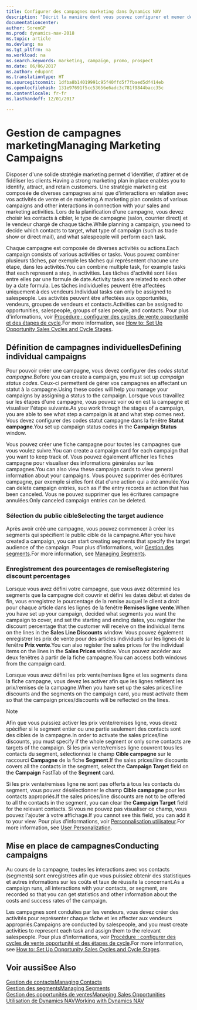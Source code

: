 ```yaml
---
title: Configurer des campagnes marketing dans Dynamics NAV
description: "Décrit la manière dont vous pouvez configurer et mener des campagnes marketing dans Dynamics NAV afin de vous aider à identifier et attirer des prospects et à fidéliser les clients."
documentationcenter: 
author: SorenGP
ms.prod: dynamics-nav-2018
ms.topic: article
ms.devlang: na
ms.tgt_pltfrm: na
ms.workload: na
ms.search.keywords: marketing, campaign, promo, prospect
ms.date: 06/06/2017
ms.author: edupont
ms.translationtype: HT
ms.sourcegitcommit: 1dfba8b14019991c95f40ffd5f7fbaed5df414eb
ms.openlocfilehash: 131e97691f5cc53656e6adc3c781f9844bacc35c
ms.contentlocale: fr-fr
ms.lasthandoff: 12/01/2017

---
```

# <a name="managing-marketing-campaigns"></a><span data-ttu-id="11df8-103">Gestion de campagnes marketing</span><span class="sxs-lookup"><span data-stu-id="11df8-103">Managing Marketing Campaigns</span></span>
<span data-ttu-id="11df8-104">Disposer d'une solide stratégie marketing permet d'identifier, d'attirer et de fidéliser les clients.</span><span class="sxs-lookup"><span data-stu-id="11df8-104">Having a strong marketing plan in place enables you to identify, attract, and retain customers.</span></span> <span data-ttu-id="11df8-105">Une stratégie marketing est composée de diverses campagnes ainsi que d'interactions en relation avec vos activités de vente et de marketing.</span><span class="sxs-lookup"><span data-stu-id="11df8-105">A marketing plan consists of various campaigns and other interactions in connection with your sales and marketing activities.</span></span> <span data-ttu-id="11df8-106">Lors de la planification d'une campagne, vous devez choisir les contacts à cibler, le type de campagne (salon, courrier direct) et le vendeur chargé de chaque tâche.</span><span class="sxs-lookup"><span data-stu-id="11df8-106">While planning a campaign, you need to decide which contacts to target, what type of campaign (such as trade show or direct mail), and what salespeople will perform each task.</span></span>

<span data-ttu-id="11df8-107">Chaque campagne est composée de diverses activités ou actions.</span><span class="sxs-lookup"><span data-stu-id="11df8-107">Each campaign consists of various activities or tasks.</span></span> <span data-ttu-id="11df8-108">Vous pouvez combiner plusieurs tâches, par exemple les tâches qui représentent chacune une étape, dans les activités.</span><span class="sxs-lookup"><span data-stu-id="11df8-108">You can combine multiple task, for example tasks that each represent a step, in activities.</span></span> <span data-ttu-id="11df8-109">Les tâches d'activité sont liées entre elles par une formule de date.</span><span class="sxs-lookup"><span data-stu-id="11df8-109">Activity tasks are related to each other by a date formula.</span></span> <span data-ttu-id="11df8-110">Les tâches individuelles peuvent être affectées uniquement à des vendeurs.</span><span class="sxs-lookup"><span data-stu-id="11df8-110">Individual tasks can only be assigned to salespeople.</span></span> <span data-ttu-id="11df8-111">Les activités peuvent être affectées aux opportunités, vendeurs, groupes de vendeurs et contacts.</span><span class="sxs-lookup"><span data-stu-id="11df8-111">Activities can be assigned to opportunities, salespeople, groups of sales people, and contacts.</span></span> <span data-ttu-id="11df8-112">Pour plus d'informations, voir [Procédure : configurer des cycles de vente opportunité et des étapes de cycle](marketing-how-setup-opportunity-sales-cycles-stages.md).</span><span class="sxs-lookup"><span data-stu-id="11df8-112">For more information, see [How to: Set Up Opportunity Sales Cycles and Cycle Stages](marketing-how-setup-opportunity-sales-cycles-stages.md).</span></span>

## <a name="defining-individual-campaigns"></a><span data-ttu-id="11df8-113">Définition de campagnes individuelles</span><span class="sxs-lookup"><span data-stu-id="11df8-113">Defining individual campaigns</span></span>
<span data-ttu-id="11df8-114">Pour pouvoir créer une campagne, vous devez configurer des *codes statut campagne*.</span><span class="sxs-lookup"><span data-stu-id="11df8-114">Before you can create a campaign, you must set up *campaign status codes*.</span></span> <span data-ttu-id="11df8-115">Ceux-ci permettent de gérer vos campagnes en affectant un statut à la campagne.</span><span class="sxs-lookup"><span data-stu-id="11df8-115">Using these codes will help you manage your campaigns by assigning a status to the campaign.</span></span> <span data-ttu-id="11df8-116">Lorsque vous travaillez sur les étapes d'une campagne, vous pouvez voir où en est la campagne et visualiser l'étape suivante.</span><span class="sxs-lookup"><span data-stu-id="11df8-116">As you work through the stages of a campaign, you are able to see what step a campaign is at and what step comes next.</span></span> <span data-ttu-id="11df8-117">Vous devez configurer des codes statut campagne dans la fenêtre **Statut campagne**.</span><span class="sxs-lookup"><span data-stu-id="11df8-117">You set up campaign status codes in the **Campaign Status** window.</span></span>

<span data-ttu-id="11df8-118">Vous pouvez créer une fiche campagne pour toutes les campagnes que vous voulez suivre.</span><span class="sxs-lookup"><span data-stu-id="11df8-118">You can create a campaign card for each campaign that you want to keep track of.</span></span> <span data-ttu-id="11df8-119">Vous pouvez également afficher les fiches campagne pour visualiser des informations générales sur les campagnes.</span><span class="sxs-lookup"><span data-stu-id="11df8-119">You can also view these campaign cards to view general information about your campaigns.</span></span>
<span data-ttu-id="11df8-120">Vous pouvez supprimer des écritures campagne, par exemple si elles font état d'une action qui a été annulée.</span><span class="sxs-lookup"><span data-stu-id="11df8-120">You can delete campaign entries, such as if the entry records an action that has been canceled.</span></span> <span data-ttu-id="11df8-121">Vous ne pouvez supprimer que les écritures campagne annulées.</span><span class="sxs-lookup"><span data-stu-id="11df8-121">Only canceled campaign entries can be deleted.</span></span>

### <a name="selecting-the-target-audience"></a><span data-ttu-id="11df8-122">Sélection du public cible</span><span class="sxs-lookup"><span data-stu-id="11df8-122">Selecting the target audience</span></span>
<span data-ttu-id="11df8-123">Après avoir créé une campagne, vous pouvez commencer à créer les segments qui spécifient le public cible de la campagne.</span><span class="sxs-lookup"><span data-stu-id="11df8-123">After you have created a campaign, you can start creating segments that specify the target audience of the campaign.</span></span> <span data-ttu-id="11df8-124">Pour plus d'informations, voir [Gestion des segments](marketing-segments.md).</span><span class="sxs-lookup"><span data-stu-id="11df8-124">For more information, see [Managing Segments](marketing-segments.md).</span></span>

### <a name="registering-discount-percentages"></a><span data-ttu-id="11df8-125">Enregistrement des pourcentages de remise</span><span class="sxs-lookup"><span data-stu-id="11df8-125">Registering discount percentages</span></span>
<span data-ttu-id="11df8-126">Lorsque vous avez défini votre campagne, que vous avez déterminé les segments que la campagne doit couvrir et défini les dates début et dates de fin, vous enregistrez le pourcentage de la remise auquel le client a droit pour chaque article dans les lignes de la fenêtre **Remises ligne vente**.</span><span class="sxs-lookup"><span data-stu-id="11df8-126">When you have set up your campaign, decided what segments you want the campaign to cover, and set the starting and ending dates, you register the discount percentage that the customer will receive on the individual items on the lines in the **Sales Line Discounts** window.</span></span> <span data-ttu-id="11df8-127">Vous pouvez également enregistrer les prix de vente pour des articles individuels sur les lignes de la fenêtre **Prix vente**.</span><span class="sxs-lookup"><span data-stu-id="11df8-127">You can also register the sales prices for the individual items on the lines in the **Sales Prices** window.</span></span> <span data-ttu-id="11df8-128">Vous pouvez accéder aux deux fenêtres à partir de la fiche campagne.</span><span class="sxs-lookup"><span data-stu-id="11df8-128">You can access both windows from the campaign card.</span></span>

 <span data-ttu-id="11df8-129">Lorsque vous avez défini les prix vente/remises ligne et les segments dans la fiche campagne, vous devez les activer afin que les lignes reflètent les prix/remises de la campagne.</span><span class="sxs-lookup"><span data-stu-id="11df8-129">When you have set up the sales prices/line discounts and the segments on the campaign card, you must activate them so that the campaign prices/discounts will be reflected on the lines.</span></span>

> [!NOTE]  
>   <span data-ttu-id="11df8-130">Afin que vous puissiez activer les prix vente/remises ligne, vous devez spécifier si le segment entier ou une partie seulement des contacts sont des cibles de la campagne.</span><span class="sxs-lookup"><span data-stu-id="11df8-130">In order to activate the sales prices/line discounts, you must specify if the whole segment or only some contacts are targets of the campaign.</span></span> <span data-ttu-id="11df8-131">Si les prix vente/remises ligne couvrent tous les contacts du segment, sélectionnez le champ **Cible campagne** sur le raccourci **Campagne** de la fiche **Segment**.</span><span class="sxs-lookup"><span data-stu-id="11df8-131">If the sales prices/line discounts covers all the contacts in the segment, select the **Campaign Target** field on the **Campaign** FastTab of the **Segment** card.</span></span>

<span data-ttu-id="11df8-132">Si les prix vente/remises ligne ne sont pas offerts à tous les contacts du segment, vous pouvez désélectionner le champ **Cible campagne** pour les contacts appropriés.</span><span class="sxs-lookup"><span data-stu-id="11df8-132">If the sales prices/line discounts are not to be offered to all the contacts in the segment, you can clear the **Campaign Target** field for the relevant contacts.</span></span> <span data-ttu-id="11df8-133">Si vous ne pouvez pas visualiser ce champ, vous pouvez l'ajouter à votre affichage.</span><span class="sxs-lookup"><span data-stu-id="11df8-133">If you cannot see this field, you can add it to your view.</span></span> <span data-ttu-id="11df8-134">Pour plus d'informations, voir [Personnalisation utilisateur](ui-user-personalization.md).</span><span class="sxs-lookup"><span data-stu-id="11df8-134">For more information, see [User Personalization](ui-user-personalization.md).</span></span>

## <a name="conducting-campaigns"></a><span data-ttu-id="11df8-135">Mise en place de campagnes</span><span class="sxs-lookup"><span data-stu-id="11df8-135">Conducting campaigns</span></span>
<span data-ttu-id="11df8-136">Au cours de la campagne, toutes les interactions avec vos contacts (segments) sont enregistrées afin que vous puissiez obtenir des statistiques et autres informations sur les coûts et taux de réussite la concernant.</span><span class="sxs-lookup"><span data-stu-id="11df8-136">As a campaign runs, all interactions with your contacts, or segment, are recorded so that you can get statistics and other information about the costs and success rates of the campaign.</span></span>

<span data-ttu-id="11df8-137">Les campagnes sont conduites par les vendeurs, vous devez créer des activités pour représenter chaque tâche et les affecter aux vendeurs appropriés.</span><span class="sxs-lookup"><span data-stu-id="11df8-137">Campaigns are conducted by salespeople, and you must create activities to represent each task and assign them to the relevant salespeople.</span></span> <span data-ttu-id="11df8-138">Pour plus d'informations, voir [Procédure : configurer des cycles de vente opportunité et des étapes de cycle](marketing-how-setup-opportunity-sales-cycles-stages.md).</span><span class="sxs-lookup"><span data-stu-id="11df8-138">For more information, see [How to: Set Up Opportunity Sales Cycles and Cycle Stages](marketing-how-setup-opportunity-sales-cycles-stages.md).</span></span>

## <a name="see-also"></a><span data-ttu-id="11df8-139">Voir aussi</span><span class="sxs-lookup"><span data-stu-id="11df8-139">See Also</span></span>
[<span data-ttu-id="11df8-140">Gestion de contacts</span><span class="sxs-lookup"><span data-stu-id="11df8-140">Managing Contacts</span></span>](marketing-contacts.md)  
[<span data-ttu-id="11df8-141">Gestion des segments</span><span class="sxs-lookup"><span data-stu-id="11df8-141">Managing Segments</span></span>](marketing-segments.md)  
[<span data-ttu-id="11df8-142">Gestion des opportunités de ventes</span><span class="sxs-lookup"><span data-stu-id="11df8-142">Managing Sales Opportunities</span></span>](marketing-manage-sales-opportunities.md)  
[<span data-ttu-id="11df8-143">Utilisation de Dynamics NAV</span><span class="sxs-lookup"><span data-stu-id="11df8-143">Working with Dynamics NAV</span></span>](ui-work-product.md)  

